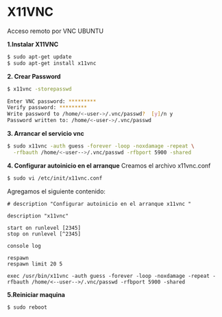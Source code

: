 # X11VNC
Acceso remoto por VNC
UBUNTU

<b>1.Instalar X11VNC</b>

```bash
$ sudo apt-get update
$ sudo apt-get install x11vnc
```
<b>2. Crear Password </b>
```bash
$ x11vnc -storepasswd

Enter VNC password: *********
Verify password: *********  
Write password to /home/<-user->/.vnc/passwd?  [y]/n y
Password written to: /home/<-user->/.vnc/passwd
```
<b>3. Arrancar el servicio vnc</b>
```bash
$ sudo x11vnc -auth guess -forever -loop -noxdamage -repeat \
  -rfbauth /home/<-user-->/.vnc/passwd -rfbport 5900 -shared
```
<b>4. Configurar autoinicio en el arranque</b>
Creamos el archivo x11vnc.conf

```bash
$ sudo vi /etc/init/x11vnc.conf
```
Agregamos el siguiente contenido:

```
# description "Configurar autoinicio en el arranque x11vnc "

description "x11vnc"

start on runlevel [2345]
stop on runlevel [^2345]

console log

respawn
respawn limit 20 5

exec /usr/bin/x11vnc -auth guess -forever -loop -noxdamage -repeat -rfbauth /home/<--user-->/.vnc/passwd -rfbport 5900 -shared
```

<b>5.Reiniciar maquina</b>

```bash
$ sudo reboot
```
